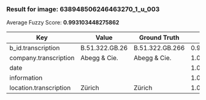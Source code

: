 ### Result for image: 638948506246463270_1_u_003
Average Fuzzy Score: **0.993103448275862**
<small>

| Key | Value | Ground Truth | Score |
| --- | --- | --- | --- |
| b_id.transcription | B.51.322.GB.26 | B.51.322.GB.266 | 0.9655172413793103 |
| company.transcription | Abegg & Cie. | Abegg & Cie. | 1.0 |
| date |  |  | 1.0 |
| information |  |  | 1.0 |
| location.transcription | Zürich | Zürich | 1.0 |

</small>
